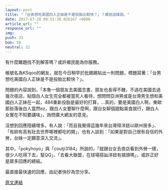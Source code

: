 ```yaml
---
layout: post
title: "「台男想吃美國白人正妹是不是投胎比較快？」？鄉民這樣說。"
date: 2017-07-28 09:51:30.026167 +0800
article_url: ""
response_url: ""
img: 
push: 33
boo: 10
neutral: 32
---
```


有什麼難題找不到解答嗎？或許鄉民能為你服務。

帳號名為KSqoo的網友，就在今日稍早於批踢踢貼出一則問題，標題寫著：「台男想吃美國白人正妹是不是投胎比較快？」。

問題的內容說到，「本魯一個朋友去美國念書，朋友也長得不醜，不過在美國去過幾次夜店，貼個白人女生完全都被當死人看待，想問問亞洲男或是台灣男生想和美國白人正妹在一起，484重新投胎是最好的打算，...真的，要是美國白人啊，東歐那些落後白人當然ez，跟白人女要聊什麼啊，跟台女聊個甜點美食就行，跟白人女實在不知要講啥」，詢問廣大網友的意見。

沒想到回應陸續增多，有人說：「而且我覺得這幾年來台灣得洋妞以歐州居多」、「有帥有高有壯去世界哪裡都吃的開」，也有人談到：「如果是對自己很有自信的外勞，台妹一定願意深入交流」。

其中，「pokyhoyo」與「coutji3184」所說的，「就跟台女去夜店看到外勞一樣，很少人吃得下去，幫QQ」、「去看大聯盟，在球場搭訕洋妞有搞頭嗎」，或許正好是眾多回應的總結。

最直接最快速的回應，由記者快抄為您分享。

<a href = "https://www.ptt.cc/bbs/Gossiping/M.1501172561.A.E4B.html">原文連結</a>

